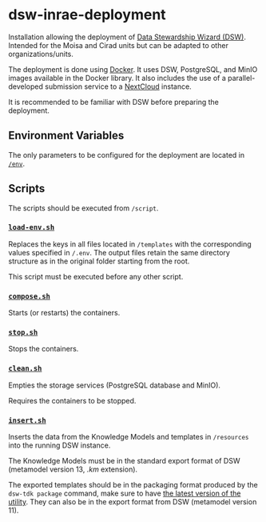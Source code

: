 # dsw-inrae-deployment

Installation allowing the deployment of [Data Stewardship Wizard (DSW)](https://ds-wizard.org/). Intended for the Moisa and Cirad units but can be adapted to other organizations/units.

The deployment is done using [Docker](https://docs.docker.com/). It uses DSW, PostgreSQL, and MinIO images available in the Docker library. It also includes the use of a parallel-developed submission service to a [NextCloud](https://nextcloud.com/) instance.

It is recommended to be familiar with DSW before preparing the deployment.

## Environment Variables

The only parameters to be configured for the deployment are located in [`/env`](.env).

## Scripts

The scripts should be executed from `/script`.

### [`load-env.sh`](scripts/load-env.sh)

Replaces the keys in all files located in `/templates` with the corresponding values specified in `/.env`. The output files retain the same directory structure as in the original folder starting from the root.

This script must be executed before any other script.

### [`compose.sh`](scripts/compose.sh)

Starts (or restarts) the containers.

### [`stop.sh`](scripts/stop.sh)

Stops the containers.

### [`clean.sh`](scripts/clean.sh)

Empties the storage services (PostgreSQL database and MinIO).

Requires the containers to be stopped.

### [`insert.sh`](scripts/insert.sh)

Inserts the data from the Knowledge Models and templates in `/resources` into the running DSW instance.

The Knowledge Models must be in the standard export format of DSW (metamodel version 13, *.km* extension).

The exported templates should be in the packaging format produced by the `dsw-tdk package` command, make sure to have [the latest version of the utility](https://pypi.org/project/dsw-tdk/3.24.0/). They can also be in the export format from DSW (metamodel version 11).
